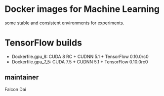 # Docker images for Machine Learning
some stable and consistent environments for experiments.

# TensorFlow builds
- Dockerfile.gpu_8: CUDA 8 RC + CUDNN 5.1 + TensorFlow 0.10.0rc0
- Dockerfile.gpu_7_5: CUDA 7.5 + CUDNN 5.1 + TensorFlow 0.10.0rc0

## maintainer
Falcon Dai

